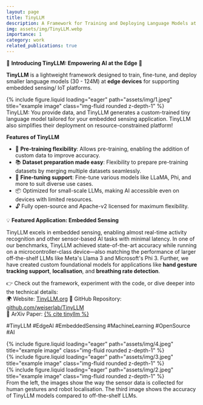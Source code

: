 ```yaml
---
layout: page
title: TinyLLM
description: A Framework for Training and Deploying Language Models at the Edge
img: assets/img/TinyLLM.webp
importance: 1
category: work
related_publications: true
---
```


🚀 **Introducing TinyLLM: Empowering AI at the Edge** 🌟  

**TinyLLM** is a lightweight framework designed to train, fine-tune, and deploy smaller language models (30 - 124M) at **edge devices** for supporting embedded sensing/ IoT platforms.

<div class="row">
    <div class="col-sm mt-3 mt-md-0">
        {% include figure.liquid loading="eager" path="assets/img/1.jpeg" title="example image" class="img-fluid rounded z-depth-1" %}
    </div>
</div>
<div class="caption">
    TinyLLM: You provide data, and TinyLLM generates a custom-trained tiny language model tailored for your embedded sensing application. TinyLLM also simplifies their deployment on resource-constrained platform!
</div>

**Features of TinyLLM**  
- 🧩 **Pre-training flexibility**: Allows pre-training, enabling the addition of custom data to improve accuracy.  
- 📚 **Dataset preparation made easy**: Flexibility to prepare pre-training datasets by merging multiple datasets seamlessly.  
- 🔄 **Fine-tuning support**: Fine-tune various models like LLaMA, Phi, and more to suit diverse use cases.  
- 📦 Optimized for small-scale LLMs, making AI accessible even on devices with limited resources.
- 🔓 Fully open-source and Apache-v2 licensed for maximum flexibility.  

💡 **Featured Application: Embedded Sensing**  

TinyLLM excels in embedded sensing, enabling almost real-time activity recognition and other sensor-based AI tasks with minimal latency. In one of our benchmarks, TinyLLM achieved state-of-the-art accuracy while running on a microcontroller-class device—also matching the performance of larger off-the-shelf LLMs like Meta's Llama 3 and Microsoft's Phi 3. Further, we have created custom foundational models for applications like **hand gesture tracking support**, **localisation**, and **breathing rate detection**. 
 

👉 Check out the framework, experiment with the code, or dive deeper into the technical details:  
    🌍 Website: [TinyLLM.org](https://tinyllm.org/)
    🔗 GitHub Repository: [github.com/weiserlab/TinyLLM](https://github.com/weiserlab/TinyLLM)  
    📄 ArXiv Paper: [{% cite tinyllm %}](https://arxiv.org/abs/2412.15304)  

#TinyLLM #EdgeAI #EmbeddedSensing #MachineLearning #OpenSource #AI 


<div class="row">
    <div class="col-sm mt-3 mt-md-0">
        {% include figure.liquid loading="eager" path="assets/img/4.jpeg" title="example image" class="img-fluid rounded z-depth-1" %}
    </div>
    <div class="col-sm mt-3 mt-md-0">
        {% include figure.liquid loading="eager" path="assets/img/3.jpeg" title="example image" class="img-fluid rounded z-depth-1" %}
    </div>
    <div class="col-sm mt-3 mt-md-0">
        {% include figure.liquid loading="eager" path="assets/img/2.jpeg" title="example image" class="img-fluid rounded z-depth-1" %}
    </div>
</div>
<div class="caption">
    From the left, the images show the way the sensor data is collected for human gestures and robot localisation. The third image shows the accuracy of TinyLLM models compared to off-the-shelf LLMs.
</div>
